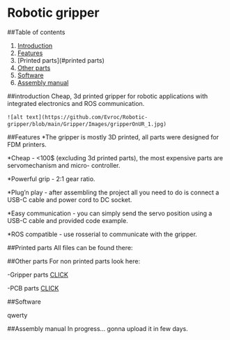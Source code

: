 # Robotic gripper

##Table of contents
  1. [Introduction](#introduction)
  1. [Features](#features)
  1. [Printed parts](#printed parts) 
  1. [Other parts](#other-parts)
  1. [Software](software)
  1. [Assembly manual](#assembly-manual)

##introduction
 Cheap, 3d printed gripper for robotic applications with integrated electronics and ROS communication.

    ![alt text](https://github.com/Evroc/Robotic-gripper/blob/main/Gripper/Images/gripperOnUR_1.jpg)
##Features
*The gripper is mostly 3D printed, all parts were designed for FDM printers.

*Cheap - <100$ (excluding 3d printed parts), the most expensive parts are servomechanism and micro-
controller.

*Powerful grip - 2:1 gear ratio.

*Plug’n play - after assembling the project all you need to do is connect a USB-C cable and power cord
to DC socket.

*Easy communication - you can simply send the servo position using a USB-C cable and provided code
example.

*ROS compatible - use rosserial to communicate with the gripper.

##Printed parts
All files can be found there: <prusaprinters link>

##Other parts
For non printed parts look here:

-Gripper parts [CLICK](Robotic-gripper/Gripper/BOM/GripperBOM.xlsx)

-PCB parts [CLICK](Robotic-gripper/PCB/BOM/PCB_BOM.xlsx)

##Software

qwerty

##Assembly manual
In progress... gonna upload it in few days.

